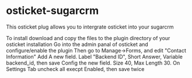 # osticket-sugarcrm

This osticket plug allows you to intergrate osticket into your sugarcrm

To install download and copy the files to the plugin directory of your osticket installation
Go into the admin panal of osticket and configure/enable the plugin
Then go to Manage->Forms, and edit "Contact Information"
Add A new field.  Label "Backend ID", Short Answer, Variable backend_id, then save
Config the new field. Size 40, Max Length 30.  On Settings Tab uncheck all execpt Enabled, then save twice
